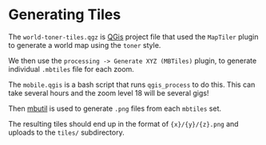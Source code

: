 # Generating Tiles

The `world-toner-tiles.qgz` is [QGis](https://qgis.org/en/site/)
project file that used the `MapTiler` plugin to generate a world map
using the `toner` style.

We then use the `processing -> Generate XYZ (MBTiles)` plugin, to
generate individual `.mbtiles` file for each zoom. 

The `mobile.qgis` is a bash script that runs `qgis_process` to do
this. This can take several hours and the zoom level 18 will be
several gigs!

Then [mbutil](https://github.com/mapbox/mbutil.git) is used to
generate `.png` files from each `mbtiles` set.

The resulting tiles should end up in the format of `{x}/{y}/{z}.png`
and uploads to the `tiles/` subdirectory.
